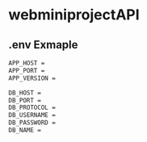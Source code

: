 # webminiprojectAPI
<h2>.env Exmaple</h2>

```bash
APP_HOST = 
APP_PORT = 
APP_VERSION = 

DB_HOST = 
DB_PORT = 
DB_PROTOCOL = 
DB_USERNAME = 
DB_PASSWORD = 
DB_NAME = 

```
